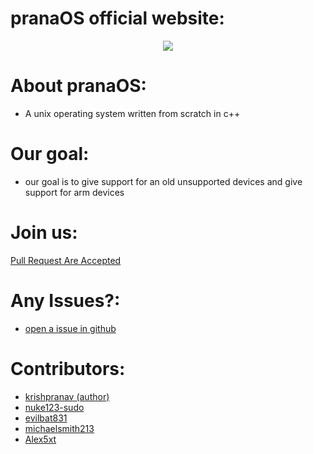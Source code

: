 # pranaOS official website:

<p align='center'>
  <img src='https://github.com/pranaOS/pranaOS/blob/master/sysroot/Files/pranaOS.jpg'>
</p>


# About pranaOS:
- A unix operating system written from scratch in c++ 

# Our goal:
- our goal is to give support for an old unsupported devices and give support for arm devices

# Join us:
[Pull Request Are Accepted](https://github.com/pranaOS/pranaOS/pulls)

# Any Issues?:
- [open a issue in github](https://github.com/pranaOS/pranaOS/issues)

# Contributors:

- [krishpranav (author)](https://github.com/krishpranav) 
- [nuke123-sudo](https://github.com/nuke123-sudo)
- [evilbat831](https://github.com/evilbat831)
- [michaelsmith213](https://github.com/michaelsmith213)
- [Alex5xt](https://github.com/Alex5xt)